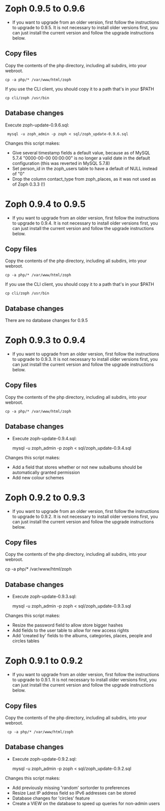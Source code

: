 Zoph 0.9.5 to 0.9.6
===================
* If you want to upgrade from an older version, first follow the instructions to upgrade to 0.9.5. It is not necessary to install older versions first, you can just install the current version and follow the upgrade instructions below.

Copy files
----------
Copy the contents of the php directory, including all subdirs, into your webroot.

    cp -a php/* /var/www/html/zoph

If you use the CLI client, you should copy it to a path that's in your $PATH

    cp cli/zoph /usr/bin

Database changes
----------------
Execute zoph-update-0.9.6.sql:

     mysql -u zoph_admin -p zoph < sql/zoph_update-0.9.6.sql

Changes this script makes:

* Give several timestamp fields a default value, because as of MySQL 5.7.4 "0000-00-00 00:00:00" is no longer a valid date in the default configuration (this was reverted in MySQL 5.7.8)
* Set person_id in the zoph_users table to have a default of NULL instead of "0"
* Drop the column contact_type from zoph_places, as it was not used as of Zoph 0.3.3 (!)

Zoph 0.9.4 to 0.9.5
===================
* If you want to upgrade from an older version, first follow the instructions to upgrade to 0.9.4. It is not necessary to install older versions first, you can just install the current version and follow the upgrade instructions below.

Copy files
----------
Copy the contents of the php directory, including all subdirs, into your webroot.

    cp -a php/* /var/www/html/zoph

If you use the CLI client, you should copy it to a path that's in your $PATH

    cp cli/zoph /usr/bin

Database changes
----------------
There are no database changes for 0.9.5

Zoph 0.9.3 to 0.9.4
===================
* If you want to upgrade from an older version, first follow the instructions to upgrade to 0.9.3. It is not necessary to install older versions first, you can just install the current version and follow the upgrade instructions below.

Copy files
----------
Copy the contents of the php directory, including all subdirs, into your webroot.

    cp -a php/* /var/www/html/zoph

Database changes
----------------
* Execute zoph-update-0.9.4.sql:

    mysql -u zoph_admin -p zoph < sql/zoph_update-0.9.4.sql

Changes this script makes:

* Add a field that stores whether or not new subalbums should be automatically granted permission
* Add new colour schemes

Zoph 0.9.2 to 0.9.3
===================
* If you want to upgrade from an older version, first follow the instructions to upgrade to 0.9.2. It is not necessary to install older versions first, you can just install the current version and follow the upgrade instructions below.

Copy files
----------

Copy the contents of the php directory, including all subdirs, into your webroot.

cp -a php/* /var/www/html/zoph

Database changes
----------------
* Execute zoph-update-0.9.3.sql:

    mysql -u zoph_admin -p zoph < sql/zoph_update-0.9.3.sql

Changes this script makes:

* Resize the password field to allow store bigger hashes
* Add fields to the user table to allow for new access rights
* Add 'created by' fields to the albums, categories, places, people and circles tables

Zoph 0.9.1 to 0.9.2
===================
* If you want to upgrade from an older version, first follow the instructions to upgrade to 0.9.1. It is not necessary to install older versions first, you can just install the current version and follow the upgrade instructions below.

Copy files
----------
Copy the contents of the php directory, including all subdirs, into your webroot. 

     cp -a php/* /var/www/html/zoph

Database changes
----------------
* Execute zoph-update-0.9.2.sql:

    mysql -u zoph_admin -p zoph < sql/zoph_update-0.9.2.sql

Changes this script makes:

* Add previously missing 'random' sortorder to preferences
* Resize Last IP address field so IPv6 addresses can be stored
* Database changes for 'circles' feature
* Create a VIEW on the database to speed up queries for non-admin users
